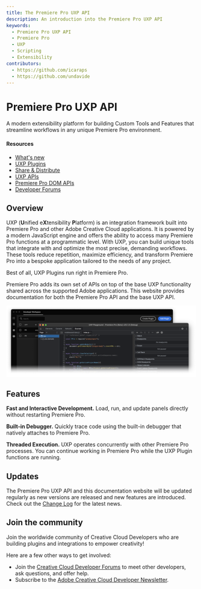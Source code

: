 ```yaml
---
title: The Premiere Pro UXP API
description: An introduction into the Premiere Pro UXP API
keywords:
  - Premiere Pro UXP API
  - Premiere Pro
  - UXP
  - Scripting
  - Extensibility
contributors:
  - https://github.com/icaraps 
  - https://github.com/undavide
---
```


<Hero slots="heading, text" background = "rgb(200, 10, 10)"/>

# Premiere Pro UXP API

A modern extensibility platform for building Custom Tools and Features that streamline workflows in any unique Premiere Pro environment.

<Resources slots="heading, links"/>

#### Resources

- [What's new](./changelog/index.md)
- [UXP Plugins](./plugins/index.md)
- [Share & Distribute](./resources/distribution/overview/index.md)
- [UXP APIs](./uxp-api/index.md)
- [Premiere Pro DOM APIs](./ppro_reference/index.md)
- [Developer Forums](https://forums.creativeclouddeveloper.com/)

## Overview

UXP (**U**nified e**X**tensibility **P**latform) is an integration framework built into Premiere Pro and other Adobe Creative Cloud applications. It is powered by a modern JavaScript engine and offers the ability to access many Premiere Pro functions at a programmatic level. With UXP, you can build unique tools that integrate with and optimize the most precise, demanding workflows. These tools reduce repetition, maximize efficiency, and transform Premiere Pro into a bespoke application tailored to the needs of any project.

Best of all, UXP Plugins run right in Premiere Pro.

Premiere Pro adds its own set of APIs on top of the base UXP functionality shared across the supported Adobe applications. This website provides documentation for both the Premiere Pro API and the base UXP API.

![UDT Interface](./UDT_sample_image_01_cropped.png)

<DiscoverBlock slots="heading, text"/>

## Features

**Fast and Interactive Development.** Load, run, and update panels directly without restarting Premiere Pro.

<DiscoverBlock slots="text"/>

**Built-in Debugger.** Quickly trace code using the built-in debugger that natively attaches to Premiere Pro.

<DiscoverBlock slots="text"/>

**Threaded Execution.** UXP operates concurrently with other Premiere Pro processes. You can continue working in Premiere Pro while the UXP Plugin functions are running.

## Updates

The Premiere Pro UXP API and this documentation website will be updated regularly as new versions are released and new features are introduced. Check out the [Change Log](./changelog/index.md) for the latest news.

## Join the community

Join the worldwide community of Creative Cloud Developers who are building plugins and integrations to empower creativity!

Here are a few other ways to get involved:

- Join the [Creative Cloud Developer Forums](https://forums.creativeclouddeveloper.com/) to meet other developers, ask questions, and offer help.
- Subscribe to the [Adobe Creative Cloud Developer Newsletter](https://www.adobe.com/subscription/ccdevnewsletter.html).

<!-- ## Discover

<DiscoverBlock width="100%" slots="heading, link, text"/>

### Get Started

[Quickstart Guide](guides/)

Get started with the Cat Analytics APIs.

<DiscoverBlock slots="heading, link, text"/>

### Guides

[Calculated Metrics API](guides/dummy_metrics_api/)

Returns information on the user's company that is necessary for making other Cat Analytics API calls.

<DiscoverBlock slots="link, text"/>

[Segments API](guides/dummy_oauth_client/)

Provides configuration guidance and best practices for the /segments endpoint.

<DiscoverBlock slots="link, text"/>

[Reporting Guide API](guides/dummy_using_postman/)

Provides configuration guidance and best practices for the /reports endpoint.

<DiscoverBlock slots="link, text"/>

[Migrating from 1.4 to 2.0](guides/migrating/)

For help migrating from the 1.4 versions of the Analytics API to the newer and more capable /reports API.

<DiscoverBlock width="100%" slots="heading, link, text"/>

### API References

[Try the API](api/)

Try the Analytics API with Swagger UI. Explore, make calls, with full endpoint descriptions.

## Contributing

We encourage you to participate in our open documentation initiative, if you have suggestions, corrections, additions
or deletions for this documentation, check out the source from [this github repo](https://github.com/adobe/gatsby-theme-spectrum-example), and submit a pull
request with your contribution. For more information, refer to the [contributing page](support/contribute/).

## API Requests & Rate Limits

The timeout for API requests through adobe.io is currently *60 seconds*.

The default rate limit for an Cat Analytics Company is *120 requests per minute*. (The limit is enforced as *12 requests every 6 seconds*).
When rate limiting is being enforced you will get `429` HTTP response codes with the following response body: `{"error_code":"429050","message":"Too many requests"}`. -->
